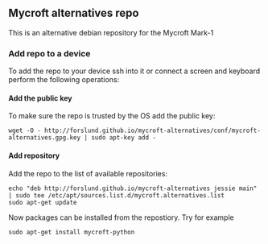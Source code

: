 ## Mycroft alternatives repo

This is an alternative debian repository for the Mycroft Mark-1


### Add repo to a device
To add the repo to your device ssh into it or connect a screen and keyboard perform the following operations:

#### Add the public key
To make sure the repo is trusted by the OS add the public key:

```
wget -O - http://forslund.github.io/mycroft-alternatives/conf/mycroft-alternatives.gpg.key | sudo apt-key add -
```

#### Add repository
Add the repo to the list of available repositories:

```
echo "deb http://forslund.github.io/mycroft-alternatives jessie main" | sudo tee /etc/apt/sources.list.d/mycroft.alternatives.list
sudo apt-get update
```

Now packages can be installed from the repostiory. Try for example

```
sudo apt-get install mycroft-python
```

